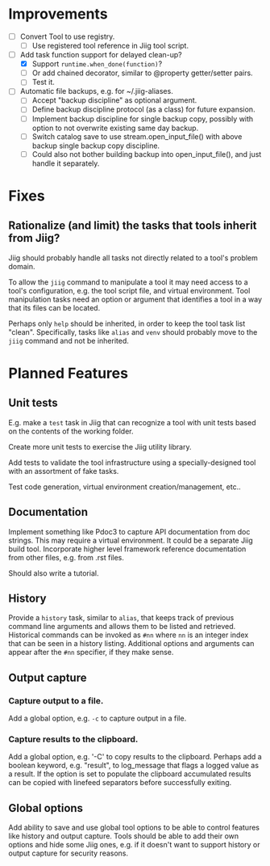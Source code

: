 # Improvements

* [ ] Convert Tool to use registry.
    * [ ] Use registered tool reference in Jiig tool script.

* [ ] Add task function support for delayed clean-up?
    * [X] Support `runtime.when_done(function)`? 
    * [ ] Or add chained decorator, similar to @property getter/setter pairs.
    * [ ] Test it.

* [ ] Automatic file backups, e.g. for ~/.jiig-aliases.
    * [ ] Accept "backup discipline" as optional argument.
    * [ ] Define backup discipline protocol (as a class) for future expansion.
    * [ ] Implement backup discipline for single backup copy, possibly with
          option to not overwrite existing same day backup.
    * [ ] Switch catalog save to use stream.open_input_file() with above backup
          single backup copy discipline.
    * [ ] Could also not bother building backup into open_input_file(), and just
          handle it separately.

# Fixes

## Rationalize (and limit) the tasks that tools inherit from Jiig? 

Jiig should probably handle all tasks not directly related to a tool's problem
domain.

To allow the `jiig` command to manipulate a tool it may need access to a tool's
configuration, e.g. the tool script file, and virtual environment. Tool
manipulation tasks need an option or argument that identifies a tool in a way
that its files can be located.

Perhaps only `help` should be inherited, in order to keep the tool task list
"clean". Specifically, tasks like `alias` and `venv` should probably move to the
`jiig` command and not be inherited.

# Planned Features

## Unit tests

E.g. make a `test` task in Jiig that can recognize a tool with unit tests based
on the contents of the working folder.

Create more unit tests to exercise the Jiig utility library.

Add tests to validate the tool infrastructure using a specially-designed tool
with an assortment of fake tasks.

Test code generation, virtual environment creation/management, etc..


## Documentation

Implement something like Pdoc3 to capture API documentation from doc strings.
This may require a virtual environment. It could be a separate Jiig build tool.
Incorporate higher level framework reference documentation from other files,
e.g. from .rst files.

Should also write a tutorial.

## History

Provide a `history` task, similar to `alias`, that keeps track of previous
command line arguments and allows them to be listed and retrieved. Historical
commands can be invoked as `#nn` where `nn` is an integer index that can be seen
in a history listing. Additional options and arguments can appear after the
`#nn` specifier, if they make sense.

## Output capture

### Capture output to a file.

Add a global option, e.g. `-c` to capture output in a file.

### Capture results to the clipboard.

Add a global option, e.g. '-C' to copy results to the clipboard. Perhaps add a
boolean keyword, e.g. "result", to log_message that flags a logged value as a
result. If the option is set to populate the clipboard accumulated results can
be copied with linefeed separators before successfully exiting.

## Global options

Add ability to save and use global tool options to be able to control features
like history and output capture. Tools should be able to add their own options
and hide some Jiig ones, e.g. if it doesn't want to support history or output
capture for security reasons.
